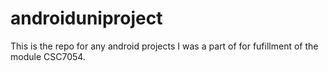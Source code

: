 # androiduniproject
This is the repo for any android projects I was a part of for fufillment of the module CSC7054.
